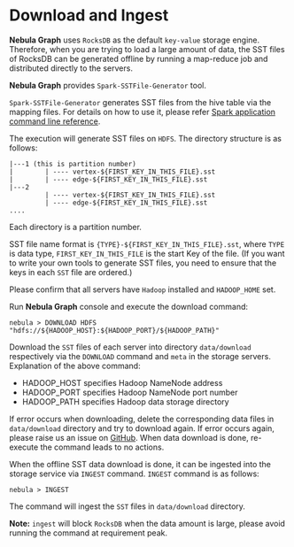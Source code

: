 # Download and Ingest

**Nebula Graph** uses `RocksDB` as the default `key-value` storage engine. Therefore, when you are trying to load a large amount of data, the SST files of RocksDB can be generated offline by running a map-reduce job and distributed directly to the servers.

**Nebula Graph** provides `Spark-SSTFile-Generator` tool.

`Spark-SSTFile-Generator` generates SST files from the hive table via the mapping files. For details on how to use it, please refer [Spark application command line reference](https://github.com/vesoft-inc/nebula/blob/master/src/tools/spark-sstfile-generator/README.md).

The execution will generate SST files on `HDFS`. The directory structure is as follows:

```plain
|---1 (this is partition number)
|        | ---- vertex-${FIRST_KEY_IN_THIS_FILE}.sst
|        | ---- edge-${FIRST_KEY_IN_THIS_FILE}.sst
|---2
         | ---- vertex-${FIRST_KEY_IN_THIS_FILE}.sst
         | ---- edge-${FIRST_KEY_IN_THIS_FILE}.sst
....
```

Each directory is a partition number.

SST file name format is `{TYPE}-${FIRST_KEY_IN_THIS_FILE}.sst`, where `TYPE` is data type, `FIRST_KEY_IN_THIS_FILE` is the start Key of the file. (If you want to write your own tools to generate SST files, you need to ensure that the keys in each `SST` file are ordered.)

Please confirm that all servers have `Hadoop` installed and `HADOOP_HOME` set.

Run **Nebula Graph** console and execute the download command:

```ngql
nebula > DOWNLOAD HDFS "hdfs://${HADOOP_HOST}:${HADOOP_PORT}/${HADOOP_PATH}"
```

Download the `SST` files of each server into directory `data/download` respectively via the `DOWNLOAD` command and `meta` in the storage servers. Explanation of the above command:

- HADOOP_HOST specifies Hadoop NameNode address
- HADOOP_PORT specifies Hadoop NameNode port number
- HADOOP_PATH specifies Hadoop data storage directory

If error occurs when downloading, delete the corresponding data files in `data/download` directory and try to download again. If error occurs again, please raise us an issue on [GitHub](https://github.com/vesoft-inc/nebula/issues). When data download is done, re-execute the command leads to no actions.

When the offline SST data download is done, it can be ingested into the storage service via `INGEST` command.
`INGEST` command is as follows:

```ngql
nebula > INGEST
```

The command will ingest the `SST` files in `data/download` directory.

**Note:** `ingest` will block `RocksDB` when the data amount is large, please avoid running the command at requirement peak.
